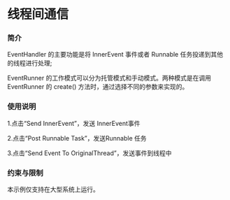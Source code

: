 # 线程间通信<a name="ZH-CN_TOPIC_0000001127136651"></a>

### 简介

EventHandler 的主要功能是将 InnerEvent 事件或者 Runnable 任务投递到其他的线程进行处理;

EventRunner 的工作模式可以分为托管模式和手动模式。两种模式是在调用 EventRunner 的 create\(\) 方法时，通过选择不同的参数来实现的。

### 使用说明

1.点击“Send InnerEvent”，发送 InnerEvent事件

2.点击“Post Runnable Task”，发送Runnable 任务

3.点击“Send Event To OriginalThread”，发送事件到线程中

### 约束与限制

本示例仅支持在大型系统上运行。
